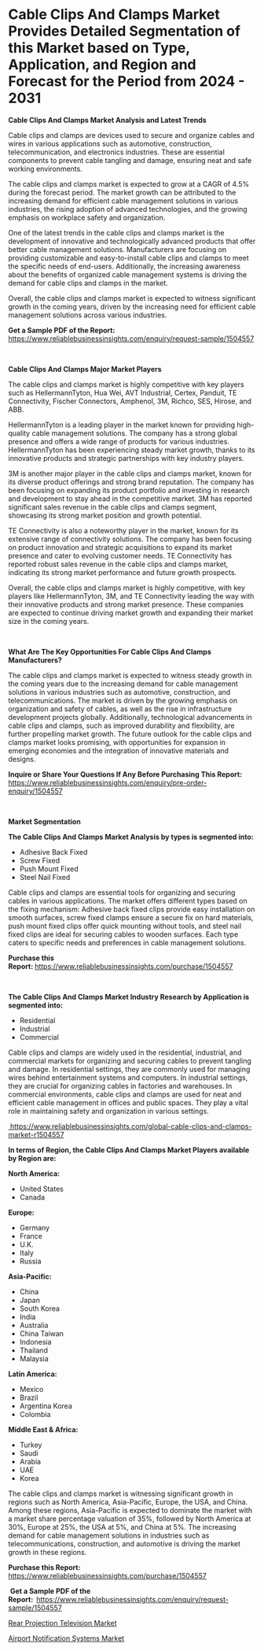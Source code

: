 <p><h1>Cable Clips And Clamps Market Provides Detailed Segmentation of this Market based on Type, Application, and Region and Forecast for the Period from 2024 - 2031</h1></p><p><strong>Cable Clips And Clamps Market Analysis and Latest Trends</strong></p>
<p><p>Cable clips and clamps are devices used to secure and organize cables and wires in various applications such as automotive, construction, telecommunication, and electronics industries. These are essential components to prevent cable tangling and damage, ensuring neat and safe working environments.</p><p>The cable clips and clamps market is expected to grow at a CAGR of 4.5% during the forecast period. The market growth can be attributed to the increasing demand for efficient cable management solutions in various industries, the rising adoption of advanced technologies, and the growing emphasis on workplace safety and organization.</p><p>One of the latest trends in the cable clips and clamps market is the development of innovative and technologically advanced products that offer better cable management solutions. Manufacturers are focusing on providing customizable and easy-to-install cable clips and clamps to meet the specific needs of end-users. Additionally, the increasing awareness about the benefits of organized cable management systems is driving the demand for cable clips and clamps in the market.</p><p>Overall, the cable clips and clamps market is expected to witness significant growth in the coming years, driven by the increasing need for efficient cable management solutions across various industries.</p></p>
<p><strong>Get a Sample PDF of the Report:&nbsp;</strong> <a href="https://www.reliablebusinessinsights.com/enquiry/request-sample/1504557">https://www.reliablebusinessinsights.com/enquiry/request-sample/1504557</a></p>
<p>&nbsp;</p>
<p><strong>Cable Clips And Clamps Major Market Players</strong></p>
<p><p>The cable clips and clamps market is highly competitive with key players such as HellermannTyton, Hua Wei, AVT Industrial, Certex, Panduit, TE Connectivity, Fischer Connectors, Amphenol, 3M, Richco, SES, Hirose, and ABB. </p><p>HellermannTyton is a leading player in the market known for providing high-quality cable management solutions. The company has a strong global presence and offers a wide range of products for various industries. HellermannTyton has been experiencing steady market growth, thanks to its innovative products and strategic partnerships with key industry players.</p><p>3M is another major player in the cable clips and clamps market, known for its diverse product offerings and strong brand reputation. The company has been focusing on expanding its product portfolio and investing in research and development to stay ahead in the competitive market. 3M has reported significant sales revenue in the cable clips and clamps segment, showcasing its strong market position and growth potential.</p><p>TE Connectivity is also a noteworthy player in the market, known for its extensive range of connectivity solutions. The company has been focusing on product innovation and strategic acquisitions to expand its market presence and cater to evolving customer needs. TE Connectivity has reported robust sales revenue in the cable clips and clamps market, indicating its strong market performance and future growth prospects.</p><p>Overall, the cable clips and clamps market is highly competitive, with key players like HellermannTyton, 3M, and TE Connectivity leading the way with their innovative products and strong market presence. These companies are expected to continue driving market growth and expanding their market size in the coming years.</p></p>
<p>&nbsp;</p>
<p><strong>What Are The Key Opportunities For Cable Clips And Clamps Manufacturers?</strong></p>
<p><p>The cable clips and clamps market is expected to witness steady growth in the coming years due to the increasing demand for cable management solutions in various industries such as automotive, construction, and telecommunications. The market is driven by the growing emphasis on organization and safety of cables, as well as the rise in infrastructure development projects globally. Additionally, technological advancements in cable clips and clamps, such as improved durability and flexibility, are further propelling market growth. The future outlook for the cable clips and clamps market looks promising, with opportunities for expansion in emerging economies and the integration of innovative materials and designs.</p></p>
<p><strong>Inquire or Share Your Questions If Any Before Purchasing This Report:</strong> <a href="https://www.reliablebusinessinsights.com/enquiry/pre-order-enquiry/1504557">https://www.reliablebusinessinsights.com/enquiry/pre-order-enquiry/1504557</a></p>
<p>&nbsp;</p>
<p><strong>Market Segmentation</strong></p>
<p><strong>The Cable Clips And Clamps Market Analysis by types is segmented into:</strong></p>
<p><ul><li>Adhesive Back Fixed</li><li>Screw Fixed</li><li>Push Mount Fixed</li><li>Steel Nail Fixed</li></ul></p>
<p><p>Cable clips and clamps are essential tools for organizing and securing cables in various applications. The market offers different types based on the fixing mechanism: Adhesive back fixed clips provide easy installation on smooth surfaces, screw fixed clamps ensure a secure fix on hard materials, push mount fixed clips offer quick mounting without tools, and steel nail fixed clips are ideal for securing cables to wooden surfaces. Each type caters to specific needs and preferences in cable management solutions.</p></p>
<p><strong>Purchase this Report:&nbsp;</strong><a href="https://www.reliablebusinessinsights.com/purchase/1504557">https://www.reliablebusinessinsights.com/purchase/1504557</a></p>
<p>&nbsp;</p>
<p><strong>The Cable Clips And Clamps Market Industry Research by Application is segmented into:</strong></p>
<p><ul><li>Residential</li><li>Industrial</li><li>Commercial</li></ul></p>
<p><p>Cable clips and clamps are widely used in the residential, industrial, and commercial markets for organizing and securing cables to prevent tangling and damage. In residential settings, they are commonly used for managing wires behind entertainment systems and computers. In industrial settings, they are crucial for organizing cables in factories and warehouses. In commercial environments, cable clips and clamps are used for neat and efficient cable management in offices and public spaces. They play a vital role in maintaining safety and organization in various settings.</p></p>
<p><a href="https://www.reliablebusinessinsights.com/global-cable-clips-and-clamps-market-r1504557">&nbsp;https://www.reliablebusinessinsights.com/global-cable-clips-and-clamps-market-r1504557</a></p>
<p><strong>In terms of Region, the Cable Clips And Clamps Market Players available by Region are:</strong></p>
<p>
    <p> <strong> North America: </strong>
        <ul>
            <li>United States</li>
            <li>Canada</li>
        </ul>
        </p> 
    <p> <strong> Europe: </strong>
        <ul>
            <li>Germany</li>
            <li>France</li>
            <li>U.K.</li>
            <li>Italy</li>
            <li>Russia</li>
        </ul>
        </p> 
    <p> <strong> Asia-Pacific: </strong>
        <ul>
            <li>China</li>
            <li>Japan</li>
            <li>South Korea</li>
            <li>India</li>
            <li>Australia</li>
            <li>China Taiwan</li>
            <li>Indonesia</li>
            <li>Thailand</li>
            <li>Malaysia</li>
        </ul>
        </p> 
    <p> <strong> Latin America: </strong>
        <ul>
            <li>Mexico</li>
            <li>Brazil</li>
            <li>Argentina Korea</li>
            <li>Colombia</li>
        </ul>
        </p> 
    <p> <strong> Middle East & Africa: </strong>
        <ul>
            <li>Turkey</li>
            <li>Saudi</li>
            <li>Arabia</li>
            <li>UAE</li>
            <li>Korea</li>
        </ul>
    </p>
    </p>
<p><p>The cable clips and clamps market is witnessing significant growth in regions such as North America, Asia-Pacific, Europe, the USA, and China. Among these regions, Asia-Pacific is expected to dominate the market with a market share percentage valuation of 35%, followed by North America at 30%, Europe at 25%, the USA at 5%, and China at 5%. The increasing demand for cable management solutions in industries such as telecommunications, construction, and automotive is driving the market growth in these regions.</p></p>
<p><strong>Purchase this Report: </strong><a href="https://www.reliablebusinessinsights.com/purchase/1504557">https://www.reliablebusinessinsights.com/purchase/1504557</a></p>
<p>&nbsp;<strong>Get a Sample PDF of the Report:&nbsp;&nbsp;</strong><a href="https://www.reliablebusinessinsights.com/enquiry/request-sample/1504557">https://www.reliablebusinessinsights.com/enquiry/request-sample/1504557</a></p>
<p><strong></strong></p>
<p><p><a href="https://issuu.com/reportprime-2/docs/rear-projection-television-market-size-2030.pptx">Rear Projection Television Market</a></p><p><a href="https://github.com/arionmp/Market-Research-Report-List-3/blob/main/airport-notification-systems-market.md">Airport Notification Systems Market</a></p></p>